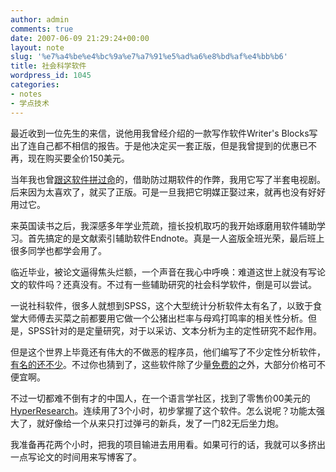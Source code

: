 ```yaml
---
author: admin
comments: true
date: 2007-06-09 21:29:24+00:00
layout: note
slug: '%e7%a4%be%e4%bc%9a%e7%a7%91%e5%ad%a6%e8%bd%af%e4%bb%b6'
title: 社会科学软件
wordpress_id: 1045
categories:
- notes
- 学点技术
---
```





最近收到一位先生的来信，说他用我曾经介绍的一款写作软件Writer's Blocks写出了连自己都不相信的报告。于是他决定买一套正版，但是我曾提到的优惠已不再，现在购买要全价150美元。




当年我也曾[跟这软件拼过命](http://www.baibanbao.net/?p=537)的，借助防过期软件的作弊，我用它写了半套电视剧。后来因为太喜欢了，就买了正版。可是一旦我把它明媒正娶过来，就再也没有好好用过它。




来英国读书之后，我深感多年学业荒疏，擅长投机取巧的我开始琢磨用软件辅助学习。首先搞定的是文献索引辅助软件Endnote。真是一人盗版全班光荣，最后班上很多同学也都学会用了。




临近毕业，被论文逼得焦头烂额，一个声音在我心中呼唤：难道这世上就没有写论文的软件吗？还真没有。不过有一些辅助研究的社会科学软件，倒是可以尝试。




一说社科软件，很多人就想到SPSS，这个大型统计分析软件太有名了，以致于食堂大师傅去买菜之前都要用它做一个公猪出栏率与母鸡打鸣率的相关性分析。但是，SPSS针对的是定量研究，对于以采访、文本分析为主的定性研究不起作用。




但是这个世界上毕竟还有伟大的不做恶的程序员，他们编写了不少定性分析软件，[有名的还不少](http://www.textanalysis.info/qualitative.htm)。不过你也猜到了，这些软件除了少量[免费的](http://www.pressure.to/qda/)之外，大部分价格可不便宜啊。




不过一切都难不倒有才的中国人，在一个语言学社区，找到了零售价00美元的[HyperResearch](http://forum.corpus4u.org/showthread.php?t=602)。连续用了3个小时，初步掌握了这个软件。怎么说呢？功能太强大了，就好像给一个从来只打过弹弓的新兵，发了一门82无后坐力炮。




我准备再花两个小时，把我的项目输进去用用看。如果可行的话，我就可以多挤出一点写论文的时间用来写博客了。  




